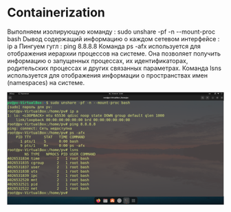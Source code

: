 # Containerization

Выполняем изолирующую команду :  sudo unshare -pf -n --mount-proc bash
Dывод содержащий информацию о каждом сетевом интерфейсе :  ip a
Пингуем гугл :   ping 8.8.8.8
Команда ps -afx используется для отображения иерархии процессов на системе. Она позволяет получить информацию о запущенных процессах, их идентификаторах,
родительских процессах и других связанных параметрах.
Команда lsns используется для отображения информации о пространствах имен (namespaces) на системе. 


![Image alt](https://github.com/Anatolii76V/Containerization/blob/main/Lesson1/screen1.png)
